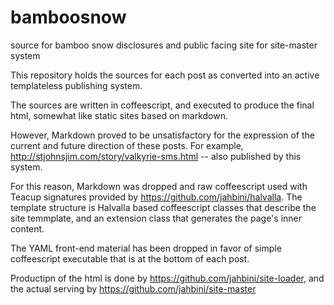 # bamboosnow
source for bamboo snow disclosures and public facing site for site-master system

This repository holds the sources for each post as converted into an active templateless publishing system.

The sources are written in coffeescript, and executed to produce the final html, somewhat like static sites based on markdown.

However, Markdown proved to be unsatisfactory for the expression of the current and future direction of these posts. For example, http://stjohnsjim.com/story/valkyrie-sms.html -- also published by this system.

For this reason, Markdown was dropped and raw coffeescript used with Teacup signatures provided by https://github.com/jahbini/halvalla. The template structure is Halvalla based coffeescript classes that describe the site temmplate, and an extension class that generates the page's inner content.

The YAML front-end material has been dropped in favor of simple coffeescript executable that is at the bottom of each post.

Productipn of the html is done by https://github.com/jahbini/site-loader, and the actual serving by https://github.com/jahbini/site-master
